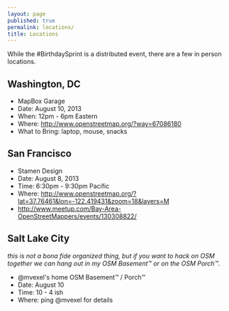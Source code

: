 ```yaml
---
layout: page
published: true
permalink: locations/
title: Locations
---
```


While the #BirthdaySprint is a distributed event, there are a few in person locations. 


## Washington, DC

* MapBox Garage
* Date: August 10, 2013
* When: 12pm - 6pm Eastern
* Where: http://www.openstreetmap.org/?way=67086180
* What to Bring: laptop, mouse, snacks

## San Francisco

* Stamen Design
* Date: August 8, 2013
* Time: 6:30pm - 9:30pm Pacific
* Where: http://www.openstreetmap.org/?lat=37.76461&lon=-122.419431&zoom=18&layers=M
* http://www.meetup.com/Bay-Area-OpenStreetMappers/events/130308822/

## Salt Lake City

_this is not a bona fide organized thing, but if you want to hack on OSM together we can hang out in my OSM Basement™ or on the OSM Porch™._

* @mvexel's home OSM Basement™ / Porch™
* Date: August 10
* Time: 10 - 4 ish
* Where: ping @mvexel for details
